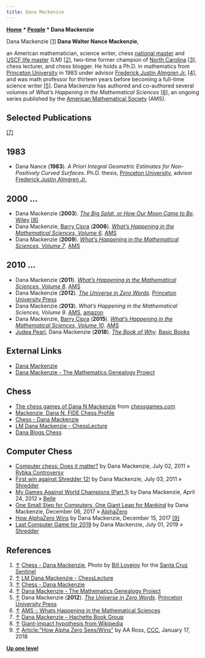 ```yaml
---
title: Dana Mackenzie
---
```

**[Home](Home "Home") * [People](People "People") * Dana Mackenzie**

[](http://danamackenzie.com/about/chess/) Dana Mackenzie <a id="cite-note-1" href="#cite-ref-1">[1]</a>
**Dana Walter Nance Mackenzie**,

an American mathematician, science writer, chess [national master](https://en.wikipedia.org/wiki/Chess_title#Master) and [USCF life master](https://en.wikipedia.org/wiki/Chess_title#Life_Master) (LM) <a id="cite-note-2" href="#cite-ref-2">[2]</a>, two-time former champion of [North Carolina](https://en.wikipedia.org/wiki/North_Carolina) <a id="cite-note-3" href="#cite-ref-3">[3]</a>, chess lecturer, and chess blogger. He holds a Ph.D. in mathematics from [Princeton University](https://en.wikipedia.org/wiki/Princeton_University) in 1983 under advisor [Frederick Justin Almgren Jr.](Mathematician#FJAlmgren "Mathematician") <a id="cite-note-4" href="#cite-ref-4">[4]</a>, and was math professor for thirteen years before becoming a full-time science writer <a id="cite-note-5" href="#cite-ref-5">[5]</a>. Dana Mackenzie has authored and co-authored several volumes of *What’s Happening in the Mathematical Sciences* <a id="cite-note-6" href="#cite-ref-6">[6]</a>, an ongoing series published by the [American Mathematical Society](https://en.wikipedia.org/wiki/American_Mathematical_Society) (AMS).

## Selected Publications

<a id="cite-note-7" href="#cite-ref-7">[7]</a>

## 1983

- Dana Nance (**1983**). *A Priori Integral Geometric Estimates for Non-Positively Curved Surfaces*. Ph.D. thesis, [Princeton University](https://en.wikipedia.org/wiki/Princeton_University), advisor [Frederick Justin Almgren Jr.](Mathematician#FJAlmgren "Mathematician")

## 2000 ...

- Dana Mackenzie (**2003**). *[The Big Splat, or How Our Moon Came to Be](http://www.danamackenzie.com/books.htm)*. [Wiley](https://en.wikipedia.org/wiki/John_Wiley_%26_Sons) <a id="cite-note-8" href="#cite-ref-8">[8]</a>
- Dana Mackenzie, [Barry Cipra](Mathematician#BarryCipra "Mathematician") (**2006**). *[What’s Happening in the Mathematical Sciences, Volume 6](https://bookstore.ams.org/happening-6)*. [AMS](https://en.wikipedia.org/wiki/American_Mathematical_Society)
- Dana Mackenzie (**2009**). *[What’s Happening in the Mathematical Sciences, Volume 7](https://bookstore.ams.org/happening-7)*. [AMS](https://en.wikipedia.org/wiki/American_Mathematical_Society)

## 2010 ...

- Dana Mackenzie (**2011**). *[What’s Happening in the Mathematical Sciences, Volume 8](http://www.ams.org/publications/authors/books/postpub/happening-8a)*. [AMS](https://en.wikipedia.org/wiki/American_Mathematical_Society)
- Dana Mackenzie (**2012**). *[The Universe in Zero Words](https://press.princeton.edu/titles/9662.html)*. [Princeton University Press](https://en.wikipedia.org/wiki/Princeton_University_Press)
- Dana Mackenzie (**2013**). *What’s Happening in the Mathematical Sciences, Volume 9*. [AMS](https://en.wikipedia.org/wiki/American_Mathematical_Society), [amazon](https://www.amazon.com/Whats-Happening-Mathematical-Sciences-Mathermatical/dp/0821887394)
- Dana Mackenzie, [Barry Cipra](Mathematician#BarryCipra "Mathematician") (**2015**). *[What’s Happening in the Mathematical Sciences, Volume 10](https://bookstore.ams.org/happening-10)*. [AMS](https://en.wikipedia.org/wiki/American_Mathematical_Society)
- [Judea Pearl](Judea_Pearl "Judea Pearl"), Dana Mackenzie (**2018**). *[The Book of Why](http://danamackenzie.com/books/the-book-of-why/)*. [Basic Books](https://en.wikipedia.org/wiki/Basic_Books)

## External Links

- [Dana Mackenzie](http://danamackenzie.com/)
- [Dana Mackenzie - The Mathematics Genealogy Project](https://www.genealogy.math.ndsu.nodak.edu/id.php?id=17382)

## Chess

- [The chess games of Dana N Mackenzie](http://www.chessgames.com/perl/chessplayer?pid=35604) from [chessgames.com](http://www.chessgames.com/index.html)
- [Mackenzie, Dana N. FIDE Chess Profile](http://ratings.fide.com/card.phtml?event=2010925)
- [Chess - Dana Mackenzie](http://danamackenzie.com/about/chess/)
- [LM Dana Mackenzie - ChessLecture](https://blog.chesslecture.com/meet-the-masters/lm-dana-mackenzie/)
- [Dana Blogs Chess](http://www.danamackenzie.com/blog/)

## Computer Chess

- [Computer chess: Does it matter?](http://www.danamackenzie.com/blog/?p=1119) by Dana Mackenzie, July 02, 2011 » [Rybka Controversy](Rybka_Controversy "Rybka Controversy")
- [First win against Shredder 12!](http://www.danamackenzie.com/blog/?p=1120) by Dana Mackenzie, July 03, 2011 » [Shredder](Shredder "Shredder")
- [My Games Against World Champions (Part 1)](http://www.danamackenzie.com/blog/?p=1409) by Dana Mackenzie, April 24, 2012 » [Belle](Belle "Belle")
- [One Small Step for Computers, One Giant Leap for Mankind](http://www.danamackenzie.com/blog/?p=5068) by Dana Mackenzie, December 06, 2017 » [AlphaZero](AlphaZero "AlphaZero")
- [How AlphaZero Wins](http://www.danamackenzie.com/blog/?p=5072) by Dana Mackenzie, December 15, 2017 <a id="cite-note-9" href="#cite-ref-9">[9]</a>
- [Last Computer Game for 2019](http://www.danamackenzie.com/blog/?p=5901) by Dana Mackenzie, July 01, 2019 » [Shredder](Shredder "Shredder")

## References

1. <a id="cite-ref-1" href="#cite-note-1">↑</a> [Chess - Dana Mackenzie](http://danamackenzie.com/about/chess/), Photo by [Bill Lovejoy](http://photos.santacruzsentinel.com/tag/bill-lovejoy/) for the [Santa Cruz Sentinel](https://en.wikipedia.org/wiki/Santa_Cruz_Sentinel)
1. <a id="cite-ref-2" href="#cite-note-2">↑</a> [LM Dana Mackenzie - ChessLecture](https://blog.chesslecture.com/meet-the-masters/lm-dana-mackenzie/)
1. <a id="cite-ref-3" href="#cite-note-3">↑</a> [Chess - Dana Mackenzie](http://danamackenzie.com/about/chess/)
1. <a id="cite-ref-4" href="#cite-note-4">↑</a> [Dana Mackenzie - The Mathematics Genealogy Project](https://www.genealogy.math.ndsu.nodak.edu/id.php?id=17382)
1. <a id="cite-ref-5" href="#cite-note-5">↑</a> Dana Mackenzie (**2012**). *[The Universe in Zero Words](https://press.princeton.edu/titles/9662.html)*. [Princeton University Press](https://en.wikipedia.org/wiki/Princeton_University_Press)
1. <a id="cite-ref-6" href="#cite-note-6">↑</a> [AMS :: Whats Happening in the Mathematical Sciences](http://www.ams.org/samplings/math-history/happening-series)
1. <a id="cite-ref-7" href="#cite-note-7">↑</a> [Dana Mackenzie – Hachette Book Group](https://www.hachettebookgroup.com/contributor/dana-mackenzie/)
1. <a id="cite-ref-8" href="#cite-note-8">↑</a> [Giant-impact hypothesis from Wikipedia](https://en.wikipedia.org/wiki/Giant-impact_hypothesis)
1. <a id="cite-ref-9" href="#cite-note-9">↑</a> [Article:"How Alpha Zero Sees/Wins"](http://www.talkchess.com/forum/viewtopic.php?t=66349) by AA Ross, [CCC](CCC "CCC"), January 17, 2018

**[Up one level](People "People")**

